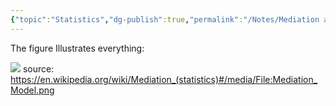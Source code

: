 ```yaml
---
{"topic":"Statistics","dg-publish":true,"permalink":"/Notes/Mediation analysis/","dgPassFrontmatter":true,"noteIcon":""}
---
```



The figure Illustrates everything:

![](/img/user/_assets/images/Mediation_Model.png)
source: https://en.wikipedia.org/wiki/Mediation_(statistics)#/media/File:Mediation_Model.png
